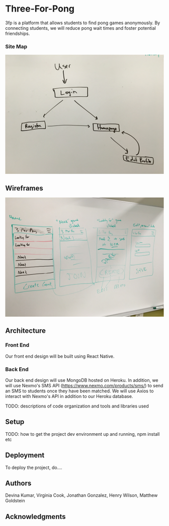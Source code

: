 # Three-For-Pong

3fp is a platform that allows students to find pong games anonymously. By connecting students, we will reduce pong wait times and foster potential friendships.

### Site Map

![](./images/site_map.png)

## Wireframes

![](./images/wireframes.png)

## Architecture


### Front End

Our front end design will be built using React Native.

### Back End

Our back end design will use MongoDB hosted on Heroku.
In addition, we will use Nexmo's SMS API (https://www.nexmo.com/products/sms/) to send an SMS to students once they have been matched. We will use Axios to interact with Nexmo's API in addition to our Heroku database.

TODO:  descriptions of code organization and tools and libraries used

## Setup

TODO: how to get the project dev environment up and running, npm install etc

## Deployment

To deploy the project, do....



## Authors

Devina Kumar, Virginia Cook, Jonathan Gonzalez, Henry Wilson, Matthew Goldstein

## Acknowledgments
